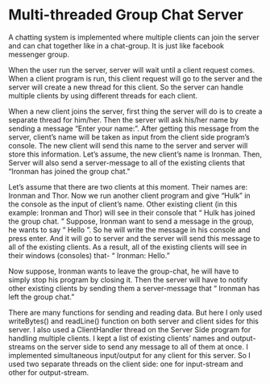 # Multi-threaded Group Chat Server

A chatting system is implemented where multiple clients can join the server and can chat together like in a chat-group. It is just like facebook messenger group.

When the user run the server, server will wait until a client request comes. When a client program is run, this client request will go to the server and the server will create a new thread for this client. So the server can handle multiple clients by using different threads for each client.

When a new client joins the server, first thing the server will do is to create a separate
thread for him/her. Then the server will ask his/her name by sending a message “Enter
your name:”. After getting this message from the server,  client’s name will be taken as input
from the client side program’s console. The new client will send this name to the server and server will store this information. Let’s assume, the new client’s name is Ironman. Then, Server
will also send a server-message to all of the existing clients that “Ironman has joined the
group chat."

Let’s assume that there are two clients at this moment. Their names are: Ironman and Thor.
Now we run another client program and give “Hulk” in the console as the input of client’s
name. Other existing client (in this example: Ironman and Thor) will see in their console
that “ Hulk has joined the group chat. ” Suppose, Ironman want to send a message in
the group, he wants to say “ Hello ”. So he will write the message in his console and press
enter. And it will go to server and the server will send this message to all of the existing
clients. As a result, all of the existing clients will see in their windows (consoles) that-
“ Ironman: Hello.”

Now suppose, Ironman wants to leave the group-chat, he will have to simply stop his
program by closing it. Then the server will have to notify other existing clients by sending
them a server-message that “ Ironman has left the group chat.”

There are many functions for sending and reading data. But here I only used writeBytes() and readLine() function on both server and client sides for this server. I also used a ClientHandler thread on the Server Side program for handling multiple
clients. I kept a list of existing clients’ names and output-streams on the server side to send any
message to all of them at once. I implemented simultaneous input/output for any client for this server. So
I used two separate threads on the client side: one for input-stream and other for output-stream.

